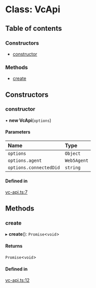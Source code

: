 # Class: VcApi

## Table of contents

### Constructors

- [constructor](VcApi.md#constructor)

### Methods

- [create](VcApi.md#create)

## Constructors

### constructor

• **new VcApi**(`options`)

#### Parameters

| Name | Type |
| :------ | :------ |
| `options` | `Object` |
| `options.agent` | `Web5Agent` |
| `options.connectedDid` | `string` |

#### Defined in

[vc-api.ts:7](https://github.com/TBD54566975/web5-js/blob/ff920f5/packages/api/src/vc-api.ts#L7)

## Methods

### create

▸ **create**(): `Promise`<`void`\>

#### Returns

`Promise`<`void`\>

#### Defined in

[vc-api.ts:12](https://github.com/TBD54566975/web5-js/blob/ff920f5/packages/api/src/vc-api.ts#L12)
